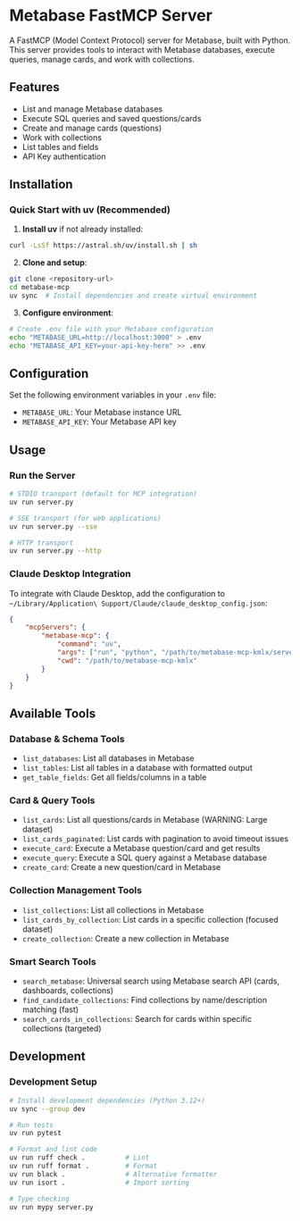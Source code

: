 # Metabase FastMCP Server

A FastMCP (Model Context Protocol) server for Metabase, built with Python. This server provides tools to interact with Metabase databases, execute queries, manage cards, and work with collections.

## Features

- List and manage Metabase databases
- Execute SQL queries and saved questions/cards
- Create and manage cards (questions)
- Work with collections
- List tables and fields
- API Key authentication

## Installation

### Quick Start with uv (Recommended)

1. **Install uv** if not already installed:
```bash
curl -LsSf https://astral.sh/uv/install.sh | sh
```

2. **Clone and setup**:
```bash
git clone <repository-url>
cd metabase-mcp
uv sync  # Install dependencies and create virtual environment
```

3. **Configure environment**:
```bash
# Create .env file with your Metabase configuration
echo "METABASE_URL=http://localhost:3000" > .env
echo "METABASE_API_KEY=your-api-key-here" >> .env
```

## Configuration

Set the following environment variables in your `.env` file:

- `METABASE_URL`: Your Metabase instance URL
- `METABASE_API_KEY`: Your Metabase API key

## Usage

### Run the Server

```bash
# STDIO transport (default for MCP integration)
uv run server.py

# SSE transport (for web applications)
uv run server.py --sse

# HTTP transport
uv run server.py --http
```

### Claude Desktop Integration

To integrate with Claude Desktop, add the configuration to `~/Library/Application\ Support/Claude/claude_desktop_config.json`:

```json
{
    "mcpServers": {
        "metabase-mcp": {
            "command": "uv",
            "args": ["run", "python", "/path/to/metabase-mcp-kmlx/server.py"],
            "cwd": "/path/to/metabase-mcp-kmlx"
        }
    }
}
```

## Available Tools

### Database & Schema Tools
- `list_databases`: List all databases in Metabase
- `list_tables`: List all tables in a database with formatted output
- `get_table_fields`: Get all fields/columns in a table

### Card & Query Tools
- `list_cards`: List all questions/cards in Metabase (WARNING: Large dataset)
- `list_cards_paginated`: List cards with pagination to avoid timeout issues
- `execute_card`: Execute a Metabase question/card and get results
- `execute_query`: Execute a SQL query against a Metabase database
- `create_card`: Create a new question/card in Metabase

### Collection Management Tools
- `list_collections`: List all collections in Metabase
- `list_cards_by_collection`: List cards in a specific collection (focused dataset)
- `create_collection`: Create a new collection in Metabase

### Smart Search Tools
- `search_metabase`: Universal search using Metabase search API (cards, dashboards, collections)
- `find_candidate_collections`: Find collections by name/description matching (fast)
- `search_cards_in_collections`: Search for cards within specific collections (targeted)

## Development

### Development Setup

```bash
# Install development dependencies (Python 3.12+)
uv sync --group dev

# Run tests
uv run pytest

# Format and lint code
uv run ruff check .          # Lint
uv run ruff format .         # Format
uv run black .               # Alternative formatter
uv run isort .               # Import sorting

# Type checking
uv run mypy server.py
```
